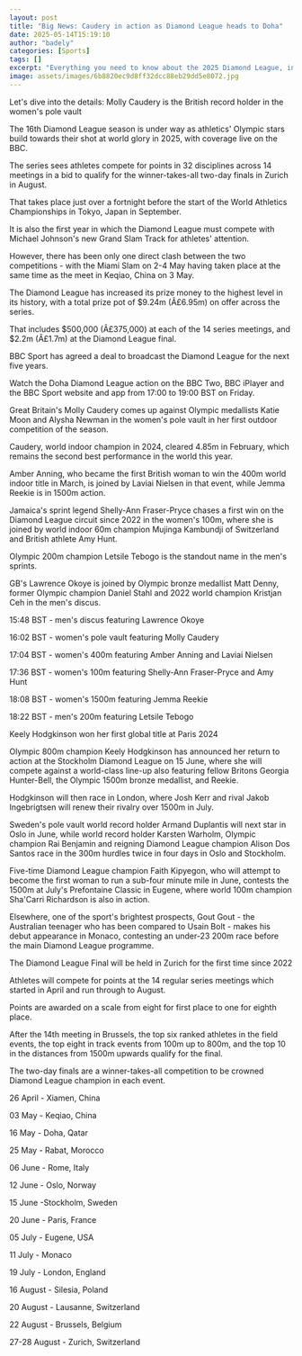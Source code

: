 ```yaml
---
layout: post
title: "Big News: Caudery in action as Diamond League heads to Doha"
date: 2025-05-14T15:19:10
author: "badely"
categories: [Sports]
tags: []
excerpt: "Everything you need to know about the 2025 Diamond League, including how to watch the action live on the BBC."
image: assets/images/6b8820ec9d8ff32dcc88eb29dd5e8072.jpg
---
```


Let's dive into the details: Molly Caudery is the British record holder in the women's pole vault

The 16th Diamond League season is under way as athletics' Olympic stars build towards their shot at world glory in 2025, with coverage live on the BBC. 

The series sees athletes compete for points in 32 disciplines across 14 meetings in a bid to qualify for the winner-takes-all two-day finals in Zurich in August.

That takes place just over a fortnight before the start of the World Athletics Championships in Tokyo, Japan in September.

It is also the first year in which the Diamond League must compete with Michael Johnson's new Grand Slam Track for athletes' attention.

However, there has been only one direct clash between the two competitions - with the Miami Slam on 2-4 May having taken place at the same time as the meet in Keqiao, China on 3 May.

The Diamond League has increased its prize money to the highest level in its history, with a total prize pot of $9.24m (Â£6.95m) on offer across the series.

That includes $500,000 (Â£375,000) at each of the 14 series meetings, and $2.2m (Â£1.7m) at the Diamond League final.

BBC Sport has agreed a deal to broadcast the Diamond League for the next five years.

Watch the Doha Diamond League action on the BBC Two, BBC iPlayer and the BBC Sport website and app from 17:00 to 19:00 BST on Friday.

Great Britain's Molly Caudery comes up against Olympic medallists Katie Moon and Alysha Newman in the women's pole vault in her first outdoor competition of the season.

Caudery, world indoor champion in 2024, cleared 4.85m in February, which remains the second best performance in the world this year.

Amber Anning, who became the first British woman to win the 400m world indoor title in March, is joined by Laviai Nielsen in that event, while Jemma Reekie is in 1500m action.

Jamaica's sprint legend Shelly-Ann Fraser-Pryce chases a first win on the Diamond League circuit since 2022 in the women's 100m, where she is joined by world indoor 60m champion Mujinga Kambundji of Switzerland and British athlete Amy Hunt.

Olympic 200m champion Letsile Tebogo is the standout name in the men's sprints.

GB's Lawrence Okoye is joined by Olympic bronze medallist Matt Denny, former Olympic champion Daniel Stahl and 2022 world champion Kristjan Ceh in the men's discus.

15:48 BST - men's discus featuring Lawrence Okoye

16:02 BST - women's pole vault featuring Molly Caudery

17:04 BST - women's 400m featuring Amber Anning and Laviai Nielsen

17:36 BST - women's 100m featuring Shelly-Ann Fraser-Pryce and Amy Hunt

18:08 BST - women's 1500m featuring Jemma Reekie

18:22 BST - men's 200m featuring Letsile Tebogo

Keely Hodgkinson won her first global title at Paris 2024

Olympic 800m champion Keely Hodgkinson has announced her return to action at the Stockholm Diamond League on 15 June, where she will compete against a world-class line-up also featuring fellow Britons Georgia Hunter-Bell, the Olympic 1500m bronze medallist, and Reekie.

Hodgkinson will then race in London, where Josh Kerr and rival Jakob Ingebrigtsen will renew their rivalry over 1500m in July.

Sweden's pole vault world record holder Armand Duplantis will next star in Oslo in June, while world record holder Karsten Warholm, Olympic champion Rai Benjamin and reigning Diamond League champion Alison Dos Santos race in the 300m hurdles twice in four days in Oslo and Stockholm.

Five-time Diamond League champion Faith Kipyegon, who will attempt to become the first woman to run a sub-four minute mile in June, contests the 1500m at July's Prefontaine Classic in Eugene, where world 100m champion Sha'Carri Richardson is also in action.

Elsewhere, one of the sport's brightest prospects, Gout Gout - the Australian teenager who has been compared to Usain Bolt - makes his debut appearance in Monaco, contesting an under-23 200m race before the main Diamond League programme.

The Diamond League Final will be held in Zurich for the first time since 2022

Athletes will compete for points at the 14 regular series meetings which started in April and run through to August. 

Points are awarded on a scale from eight for first place to one for eighth place. 

After the 14th meeting in Brussels, the top six ranked athletes in the field events, the top eight in track events from 100m up to 800m, and the top 10 in the distances from 1500m upwards qualify for the final. 

The two-day finals are a winner-takes-all competition to be crowned Diamond League champion in each event.

26 April - Xiamen, China

03 May - Keqiao, China

16 May - Doha, Qatar

25 May - Rabat, Morocco

06 June - Rome, Italy

12 June - Oslo, Norway

15 June -Stockholm, Sweden

20 June - Paris, France

05 July - Eugene, USA

11 July - Monaco

19 July - London, England

16 August - Silesia, Poland

20 August - Lausanne, Switzerland

22 August - Brussels, Belgium

27-28 August - Zurich, Switzerland

